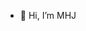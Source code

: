 - 👋 Hi, I’m MHJ

<!---
bigheadOOOO/bigheadOOOO is a ✨ special ✨ repository because its `README.md` (this file) appears on your GitHub profile.
You can click the Preview link to take a look at your changes.
--->

